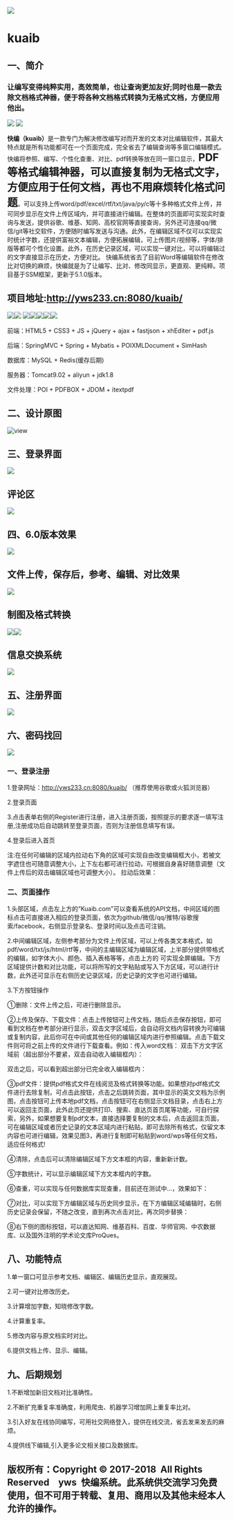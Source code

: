 


![](https://github.com/yws233/yws-Kuaib/tree/master/images/kuaib_logo.png)
# kuaib
## 一、简介

### 让编写变得纯粹实用，高效简单，也让查询更加友好;同时也是一款去除文档格式神器，便于将各种文档格式转换为无格式文档，方便应用他出。

![](https://github.com/yws233/yws-Kuaib/blob/master/images/head1.png)&nbsp;![](https://github.com/yws233/yws-Kuaib/blob/master/images/head03.png)

<strong>快编（kuaib）</strong>是一款专门为解决修改编写对而开发的文本对比编辑软件，其最大特点就是所有功能都可在一个页面完成，完全省去了编辑查询等多窗口编辑模式。快编将参照、编写、个性化查重、对比、pdf转换等放在同一窗口显示，<strong style="font-size:24px">PDF等格式编辑神器，可以直接复制为无格式文字，方便应用于任何文档，再也不用麻烦转化格式问题</strong>。可以支持上传word/pdf/excel/rtf/txt/java/py/c等十多种格式文件上传，并可同步显示在文件上传区域内，并可直接进行编辑。在整体的页面即可实现实时查询与发送，提供谷歌、维基、知网、高校官网等直接查询，另外还可连接qq/微信/git等社交软件，方便随时编写发送与沟通。此外，在编辑区域不仅可以实现实时统计字数，还提供富裕文本编辑，方便拓展编辑，可上传图片/视频等，字体/排版等都可个性化设置。此外，在历史记录区域，可以实现一键对比，可以将编辑过的文字直接显示在历史，方便对比。
快编系统省去了目前Word等编辑软件在修改比对切换的麻烦，快编就是为了让编写、比对、修改同显示，更直观、更纯粹。项目基于SSM框架，更新于5.1.0版本。

## 项目地址:http://yws233.cn:8080/kuaib/

![](https://github.com/yws233/yws-Kuaib/blob/master/images/head02.png)![](https://github.com/yws233/yws-Kuaib/blob/master/images/head04.png)
![](https://github.com/yws233/yws-Kuaib/blob/master/images/head05.png)![](https://github.com/yws233/yws-Kuaib/blob/master/images/head06.png)![](https://github.com/yws233/yws-Kuaib/blob/master/images/head07.png)![](https://github.com/yws233/yws-Kuaib/blob/master/images/head09.png)![](https://github.com/yws233/yws-Kuaib/blob/master/images/head11.png)

前端：HTML5 + CSS3 + JS + jQuery + ajax + fastjson + xhEditer + pdf.js

后端：SpringMVC + Spring + Mybatis + POIXMLDocument + SimHash

数据库：MySQL + Redis(缓存后期)

服务器：Tomcat9.02 + aliyun + jdk1.8

文件处理：POI + PDFBOX + JDOM + itextpdf

## 二、设计原图

![view](https://github.com/yws233/yws-Kuaib/blob/master/images/kuaib.png)

## 三、登录界面

![](https://github.com/yws233/yws-Kuaib/blob/master/images/login.png)

## 评论区

![](https://github.com/yws233/yws-Kuaib/blob/master/images/commit.png)

## 四、6.0版本效果

![](https://github.com/yws233/yws-Kuaib/blob/master/images/main.png)

## 文件上传，保存后，参考、编辑、对比效果

![](https://github.com/yws233/yws-Kuaib/blob/master/images/power.png)

## 制图及格式转换
![](https://github.com/yws233/yws-Kuaib/blob/master/images/exchange.png)![](https://github.com/yws233/yws-Kuaib/blob/master/images/pic.png)


## 信息交换系统

![](https://github.com/yws233/yws-Kuaib/blob/master/images/class.png)

## 五、注册界面

![](https://github.com/yws233/yws-Kuaib/blob/master/images/register.png)

## 六、密码找回

![](https://github.com/yws233/yws-Kuaib/blob/master/images/backpass.png)


### 一、登录注册
1.登录网址：http://yws233.cn:8080/kuaib/ （推荐使用谷歌或火狐浏览器）

2.登录页面

3.点击表单右侧的Register进行注册，进入注册页面，按照提示的要求逐一填写注册,注册成功后自动跳转至登录页面，否则为注册信息填写有误。

4.登录后进入首页
   
注:在任何可编辑的区域内拉动右下角的区域可实现自由改变编辑框大小，若被文字遮住也可随意调整大小，上下左右都可进行拉动，可根据自身喜好随意调整（文件上传后的双击编辑区域也可调整大小）。
拉动后效果： 

### 二、页面操作

1.头部区域，点击左上方的“Kuaib.com”可以查看系统的API文档，中间区域的图标点击可直接进入相应的登录页面，依次为github/微信/qq/推特/谷歌搜索/facebook，右侧显示登录名、登录时间以及点击可注销。

2.中间编辑区域，左侧参考部分为文件上传区域，可以上传各类文本格式，如pdf/word/txt/js/html/rtf等，中间的主编辑区域为编辑区域，上半部分提供带格式的编辑，如字体大小、颜色、插入表格等等，点击上方的 可实现全屏编辑。下方区域提供计数和对比功能，可以将所写的文字粘贴或写入下方区域，可以进行计数，此外还可显示在右侧历史记录区域，历史记录的文字也可进行编辑。

3.下方按钮操作

①删除：文件上传之后，可进行删除显示。

②上传及保存、下载文件：点击上传按钮可上传文档，随后点击保存按钮，即可看到文档在参考部分进行显示，双击文字区域后，会自动将文档内容转换为可编辑或复制内容，此后你可在中间或其他任何的编辑区域内进行参照编辑。点击下载文件则可将之前上传的文件进行下载查看。例如：传入word文档：
双击下方文字区域前（超出部分不要紧，双击自动收入编辑框内）：

双击之后，可以看到超出部分已完全收入编辑框内：

③pdf文件：提供pdf格式文件在线阅览及格式转换等功能。如果想对pdf格式文件进行去除复制，可点击此按钮，点击之后跳转页面，其中显示的英文文档为示例图，点击按钮可上传本地pdf文档，点击按钮可在右侧显示文档目录，点击右上方可以返回主页面，此外此页还提供打印、搜索、直达页首页尾等功能，可自行探索，另外，如果想要复制pdf文本，直接选择要复制的文本后，点击返回主页面，可在编辑区域或者历史记录的文本区域内进行粘贴，即可去除所有格式，仅留文本内容也可进行编辑，效果见图3，再进行复制即可粘贴到word/wps等任何文档，适应任何格式!

④清除，点击后可以清除编辑区域下方文本框的内容，重新新计数。

⑤字数统计，可以显示编辑区域下方文本框内的字数。

⑥查重，可以实现与任何数据库实现查重，目前还在测试中...，效果如下：

⑦对比，可以实现下方编辑区域与历史同步显示，在下方编辑区域编辑时，右侧历史记录会保留，不随之改变，直到再次点击对比，再次同步替换：

⑧右下侧的图标按钮，可以直达知网、维基百科、百度、华师官网、中农数据库、以及国外注明的学术论文库ProQues。

## 八、功能特点

1.单一窗口可显示参考文档、编辑区、编辑历史显示，直观展现。

2.可一键对比修改历史。

3.计算增加字数，知晓修改字数。

4.计算重复率。

5.修改内容与原文档实时对比。

6.提供文档上传、显示、编辑。

## 九、后期规划

1.不断增加新旧文档对比准确性。

2.不断扩充重复率准确度，利用爬虫、机器学习增加网上重复率比对。

3.引入好友在线协同编写，可用社交网络登入，提供在线交流，省去发来发去的麻烦。

4.提供线下编辑,引入更多论文相关接口及数据库。

## 版权所有：Copyright © 2017-2018  All Rights Reserved  yws 快编系统。此系统供交流学习免费使用，但不可用于转载、复用、商用以及其他未经本人允许的操作。

















